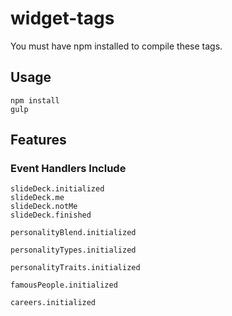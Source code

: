 # widget-tags

You must have npm installed to compile these tags.

## Usage

    npm install
    gulp


## Features

### Event Handlers Include

    slideDeck.initialized
    slideDeck.me
    slideDeck.notMe
    slideDeck.finished
    
    personalityBlend.initialized
    
    personalityTypes.initialized
    
    personalityTraits.initialized
    
    famousPeople.initialized
    
    careers.initialized
    
